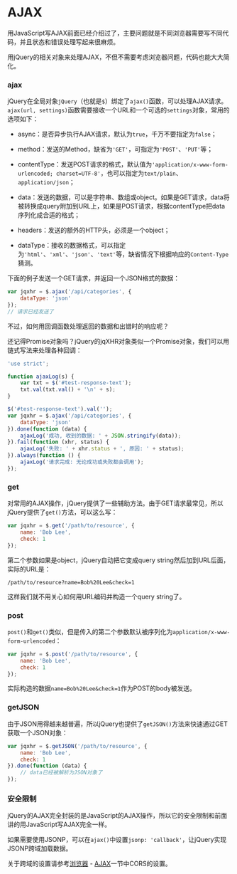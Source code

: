 # AJAX

用JavaScript写AJAX前面已经介绍过了，主要问题就是不同浏览器需要写不同代码，并且状态和错误处理写起来很麻烦。

用jQuery的相关对象来处理AJAX，不但不需要考虑浏览器问题，代码也能大大简化。

### ajax

jQuery在全局对象`jQuery`（也就是`$`）绑定了`ajax()`函数，可以处理AJAX请求。`ajax(url, settings)`函数需要接收一个URL和一个可选的`settings`对象，常用的选项如下：

* async：是否异步执行AJAX请求，默认为`true`，千万不要指定为`false`；

* method：发送的Method，缺省为`'GET'`，可指定为`'POST'`、`'PUT'`等；

* contentType：发送POST请求的格式，默认值为`'application/x-www-form-urlencoded; charset=UTF-8'`，也可以指定为`text/plain`、`application/json`；

* data：发送的数据，可以是字符串、数组或object。如果是GET请求，data将被转换成query附加到URL上，如果是POST请求，根据contentType把data序列化成合适的格式；

* headers：发送的额外的HTTP头，必须是一个object；

* dataType：接收的数据格式，可以指定为`'html'`、`'xml'`、`'json'`、`'text'`等，缺省情况下根据响应的`Content-Type`猜测。

下面的例子发送一个GET请求，并返回一个JSON格式的数据：

```js
var jqxhr = $.ajax('/api/categories', {
    dataType: 'json'
});
// 请求已经发送了
```

不过，如何用回调函数处理返回的数据和出错时的响应呢？

还记得Promise对象吗？jQuery的jqXHR对象类似一个Promise对象，我们可以用链式写法来处理各种回调：

```js
'use strict';

function ajaxLog(s) {
    var txt = $('#test-response-text');
    txt.val(txt.val() + '\n' + s);
}

$('#test-response-text').val('');
var jqxhr = $.ajax('/api/categories', {
    dataType: 'json'
}).done(function (data) {
    ajaxLog('成功, 收到的数据: ' + JSON.stringify(data));
}).fail(function (xhr, status) {
    ajaxLog('失败: ' + xhr.status + ', 原因: ' + status);
}).always(function () {
    ajaxLog('请求完成: 无论成功或失败都会调用');
});
```

### get

对常用的AJAX操作，jQuery提供了一些辅助方法。由于GET请求最常见，所以jQuery提供了`get()`方法，可以这么写：

```js
var jqxhr = $.get('/path/to/resource', {
    name: 'Bob Lee',
    check: 1
});
```

第二个参数如果是object，jQuery自动把它变成query string然后加到URL后面，实际的URL是：

```
/path/to/resource?name=Bob%20Lee&check=1
```

这样我们就不用关心如何用URL编码并构造一个query string了。

### post

`post()`和`get()`类似，但是传入的第二个参数默认被序列化为`application/x-www-form-urlencoded`：

```js
var jqxhr = $.post('/path/to/resource', {
    name: 'Bob Lee',
    check: 1
});
```

实际构造的数据`name=Bob%20Lee&check=1`作为POST的body被发送。

### getJSON

由于JSON用得越来越普遍，所以jQuery也提供了`getJSON()`方法来快速通过GET获取一个JSON对象：

```js
var jqxhr = $.getJSON('/path/to/resource', {
    name: 'Bob Lee',
    check: 1
}).done(function (data) {
    // data已经被解析为JSON对象了
});
```

### 安全限制

jQuery的AJAX完全封装的是JavaScript的AJAX操作，所以它的安全限制和前面讲的用JavaScript写AJAX完全一样。

如果需要使用JSONP，可以在`ajax()`中设置`jsonp: 'callback'`，让jQuery实现JSONP跨域加载数据。

关于跨域的设置请参考[浏览器](https://www.liaoxuefeng.com/wiki/001434446689867b27157e896e74d51a89c25cc8b43bdb3000/0014344997647015f03abc1bb5f46129a7526292a12ab26000) - [AJAX](https://www.liaoxuefeng.com/wiki/001434446689867b27157e896e74d51a89c25cc8b43bdb3000/001434499861493e7c35be5e0864769a2c06afb4754acc6000)一节中CORS的设置。

